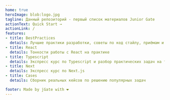 ```yaml
---
home: true
heroImage: blob:logo.jpg
tagline: Данный репозиторий - первый список материалов Junior Gate
actionText: Quick Start →
actionLink: /
features:
- title: BestPractices
  details: Лучшие практики разработки, советы по код стайлу, приёмам и популярным подходам работы в React
- title: React
  details: Тонкости работы с React на практике
- title: Typescript
  details: Экспресс курс по Typescript и разбор практических задач на типизацию
- title: Next
  details: Экспресс курс по Next.js
- title: Cases
  details: Сборник реальных кейсов по решению популярных задач

footer: Made by jGate with ❤️
---
```

